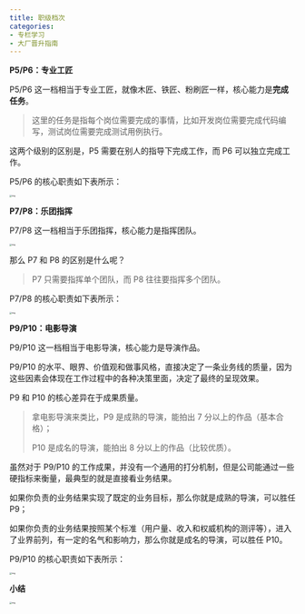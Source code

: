 ```yaml
---
title: 职级档次
categories: 
- 专栏学习
- 大厂晋升指南
---
```


**P5/P6：专业工匠**

P5/P6 这一档相当于专业工匠，就像木匠、铁匠、粉刷匠一样，核心能力是**完成任务**。

> 这里的任务是指每个岗位需要完成的事情，比如开发岗位需要完成代码编写，测试岗位需要完成测试用例执行。

这两个级别的区别是，P5 需要在别人的指导下完成工作，而 P6 可以独立完成工作。

P5/P6 的核心职责如下表所示：

<img src="https://img-blog.csdnimg.cn/e5df8adc63994c569ae7eca2c592831f.png" alt="img" style="zoom:25%;" />

**P7/P8：乐团指挥**

P7/P8 这一档相当于乐团指挥，核心能力是指挥团队。

<img src="https://img-blog.csdnimg.cn/f9a4a76bcd8d409699f66634ee50e62b.png" alt="img" style="zoom:25%;" />

那么 P7 和 P8 的区别是什么呢？

> P7 只需要指挥单个团队，而 P8 往往要指挥多个团队。

P7/P8 的核心职责如下表所示：

<img src="https://img-blog.csdnimg.cn/6cba1e6bc6554e80bb0d3d2ee9360f86.png" alt="img" style="zoom:25%;" />

**P9/P10：电影导演**

P9/P10 这一档相当于电影导演，核心能力是导演作品。

P9/P10 的水平、眼界、价值观和做事风格，直接决定了一条业务线的质量，因为这些因素会体现在工作过程中的各种决策里面，决定了最终的呈现效果。

P9 和 P10 的核心差异在于成果质量。

> 拿电影导演来类比，P9 是成熟的导演，能拍出 7 分以上的作品（基本合格）；
>
> P10 是成名的导演，能拍出 8 分以上的作品（比较优质）。

虽然对于 P9/P10 的工作成果，并没有一个通用的打分机制，但是公司能通过一些硬指标来衡量，最典型的就是直接看业务结果。

如果你负责的业务结果实现了既定的业务目标，那么你就是成熟的导演，可以胜任 P9；

如果你负责的业务结果按照某个标准（用户量、收入和权威机构的测评等），进入了业界前列，有一定的名气和影响力，那么你就是成名的导演，可以胜任 P10。

P9/P10 的核心职责如下表所示：

<img src="https://img-blog.csdnimg.cn/ab8b4cc1a142414aab370801899418eb.png" alt="img" style="zoom:25%;" />

**小结**

<img src="https://img-blog.csdnimg.cn/9e5bd126f5cf448bb006c6a816859235.png" alt="img" style="zoom:25%;" />